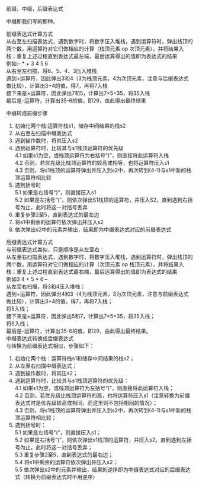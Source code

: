 前缀，中缀，后缀表达式  
  
中缀即我们写的那种。  
  
前缀表达式计算方式  
从右至左扫描表达式，遇到数字时，将数字压入堆栈，遇到运算符时，弹出栈顶的两个数，用运算符对它们做相应的计算（栈顶元素 op 次顶元素），并将结果入栈；重复上述过程直到表达式最左端，最后运算得出的值即为表达式的结果  
例如:- * + 3 4 5 6  
从右至左扫描，将6、5、4、3压入堆栈  
遇到+运算符，因此弹出3和4（3为栈顶元素，4为次顶元素，注意与后缀表达式做比较），计算出3+4的值，得7，再将7入栈  
接下来是×运算符，因此弹出7和5，计算出7×5=35，将35入栈  
最后是-运算符，计算出35-6的值，即29，由此得出最终结果  
  
中缀转成前缀步骤  
1. 初始化两个栈:运算符栈s1，储存中间结果的栈s2  
2. 从右至左扫描中缀表达式  
3. 遇到操作数时，将其压入s2  
4. 遇到运算符时，比较其与s1栈顶运算符的优先级  
4.1 如果s1为空，或栈顶运算符为右括号“)”，则直接将此运算符入栈  
4.2 否则，若优先级比栈顶运算符的较高或相等，也将运算符压入s1  
4.3 否则，将s1栈顶的运算符弹出并压入到s2中，再次转到(4-1)与s1中新的栈顶运算符相比较  
5. 遇到括号时  
5.1 如果是右括号“)”，则直接压入s1  
5.2 如果是左括号“(”，则依次弹出S1栈顶的运算符，并压入S2，直到遇到右括号为止，此时将这一对括号丢弃  
6. 重复步骤2至5，直到表达式的最左边  
7. 将s1中剩余的运算符依次弹出并压入s2  
8. 依次弹出s2中的元素并输出，结果即为中缀表达式对应的前缀表达式  
  
后缀表达式计算方式  
与前缀表达式类似，只是顺序是从左至右：  
从左至右扫描表达式，遇到数字时，将数字压入堆栈，遇到运算符时，弹出栈顶的两个数，用运算符对它们做相应的计算（次顶元素 op 栈顶元素），并将结果入栈；重复上述过程直到表达式最右端，最后运算得出的值即为表达式的结果  
例如3 4 + 5 * 6 –  
从左至右扫描，将3和4压入堆栈；  
遇到+运算符，因此弹出4和3（4为栈顶元素，3为次顶元素，注意与前缀表达式做比较），计算出3+4的值，得7，再将7入栈；  
将5入栈；  
接下来是×运算符，因此弹出5和7，计算出7×5=35，将35入栈；  
将6入栈；  
最后是-运算符，计算出35-6的值，即29，由此得出最终结果。  
中缀表达式转换成后缀表达式  
与转换为前缀表达式相似，步骤如下：  
  
1. 初始化两个栈：运算符栈s1和储存中间结果的栈s2；  
2. 从左至右扫描中缀表达式；  
3. 遇到操作数时，将其压s2；  
4. 遇到运算符时，比较其与s1栈顶运算符的优先级：  
4.1 如果s1为空，或栈顶运算符为左括号“(”，则直接将此运算符入栈；  
4.2 否则，若优先级比栈顶运算符的高，也将运算符压入s1（注意转换为前缀表达式时是优先级较高或相同，而这里则不包括相同的情况）；  
4.3 否则，将s1栈顶的运算符弹出并压入到s2中，再次转到(4-1)与s1中新的栈顶运算符相比较；  
5. 遇到括号时：  
5.1 如果是左括号“(”，则直接压入s1；  
5.2 如果是右括号“)”，则依次弹出s1栈顶的运算符，并压入s2，直到遇到左括号为止，此时将这一对括号丢弃；  
5.3 重复步骤2至5，直到表达式的最右边；  
5.4 将s1中剩余的运算符依次弹出并压入s2；  
5.5 依次弹出s2中的元素并输出，结果的逆序即为中缀表达式对应的后缀表达式（转换为前缀表达式时不用逆序）  
